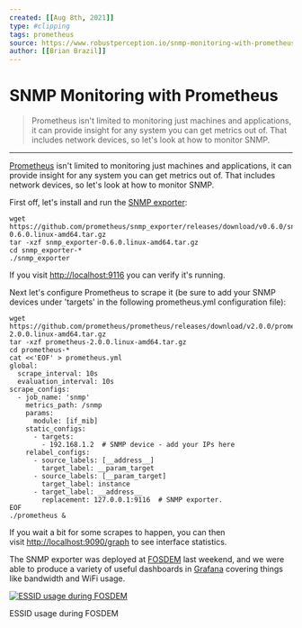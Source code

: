 ```yaml
---
created: [[Aug 8th, 2021]]
type: #clipping
tags: prometheus 
source: https://www.robustperception.io/snmp-monitoring-with-prometheus
author: [[Brian Brazil]] 
---
```

# SNMP Monitoring with Prometheus

> Prometheus isn't limited to monitoring just machines and applications, it can provide insight for any system you can get metrics out of. That includes network devices, so let's look at how to monitor SNMP.

---
[Prometheus](http://prometheus.io/) isn't limited to monitoring just machines and applications, it can provide insight for any system you can get metrics out of. That includes network devices, so let's look at how to monitor SNMP.

First off, let's install and run the [SNMP exporter](https://github.com/prometheus/snmp_exporter):
```shell
wget https://github.com/prometheus/snmp_exporter/releases/download/v0.6.0/snmp_exporter-0.6.0.linux-amd64.tar.gz
tar -xzf snmp_exporter-0.6.0.linux-amd64.tar.gz
cd snmp_exporter-*
./snmp_exporter
```

If you visit [http://localhost:9116](http://localhost:9116/) you can verify it's running.

Next let's configure Prometheus to scrape it (be sure to add your SNMP devices under 'targets' in the following prometheus.yml configuration file):
```
wget https://github.com/prometheus/prometheus/releases/download/v2.0.0/prometheus-2.0.0.linux-amd64.tar.gz
tar -xzf prometheus-2.0.0.linux-amd64.tar.gz
cd prometheus-*
cat <<'EOF' > prometheus.yml
global:
  scrape_interval: 10s
  evaluation_interval: 10s
scrape_configs:
  - job_name: 'snmp'
    metrics_path: /snmp
    params:
      module: [if_mib]
    static_configs:
      - targets:
        - 192.168.1.2  # SNMP device - add your IPs here
    relabel_configs:
      - source_labels: [__address__]
        target_label: __param_target
      - source_labels: [__param_target]
        target_label: instance
      - target_label: __address__
        replacement: 127.0.0.1:9116  # SNMP exporter.
EOF
./prometheus &
```
If you wait a bit for some scrapes to happen, you can then visit [http://localhost:9090/graph](http://localhost:9090/graph) to see interface statistics.

The SNMP exporter was deployed at [FOSDEM](https://fosdem.org/) last weekend, and we were able to produce a variety of useful dashboards in [Grafana](http://www.robustperception.io/setting-up-grafana-for-prometheus/) covering things like bandwidth and WiFi usage.

[![ESSID usage during FOSDEM](http://www.robustperception.io/wp-content/uploads/2016/02/Screenshot-030216-135014.png)](http://www.robustperception.io/wp-content/uploads/2016/02/Screenshot-030216-135014.png)

ESSID usage during FOSDEM
